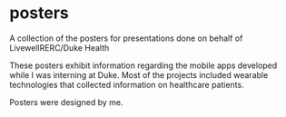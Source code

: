# posters
A collection of the posters for presentations done on behalf of LivewellRERC/Duke Health

These posters exhibit information regarding the mobile apps developed while I was interning at Duke. Most of the projects included wearable technologies that collected information on healthcare patients.

Posters were designed by me.
